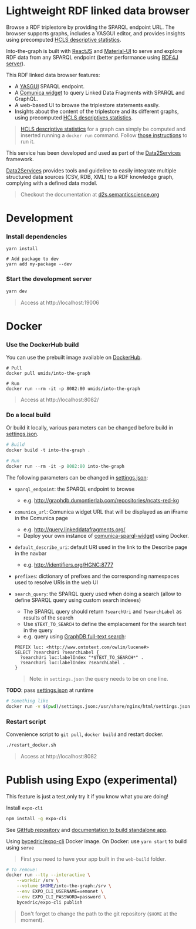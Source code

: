 # Lightweight RDF linked data browser

Browse a RDF triplestore by providing the SPARQL endpoint URL. The browser supports graphs, includes a YASGUI editor, and provides insights using precomputed [HCLS descriptive statistics](https://www.w3.org/TR/hcls-dataset/). 

Into-the-graph is built with [ReactJS](https://reactjs.org) and [Material-UI](https://material-ui.com/) to serve and explore RDF data from any SPARQL endpoint (better performance using [RDF4J server](https://rdf4j.eclipse.org/documentation/server-workbench-console/)).

This RDF linked data browser features:

* A [YASGUI](http://doc.yasgui.org/) SPARQL endpoint.
* A [Comunica widget](http://query.linkeddatafragments.org/) to query Linked Data Fragments with SPARQL and GraphQL.
* A web-based UI to browse the triplestore statements easily.
* Insights about the content of the triplestore and its different graphs, using precomputed [HCLS descriptives statistics](https://www.w3.org/TR/hcls-dataset/).

> [HCLS descriptive statistics](https://www.w3.org/TR/hcls-dataset/) for a graph can simply be computed and inserted running a `docker run` command. Follow [those instructions](https://github.com/MaastrichtU-IDS/data2services-transform-repository/tree/master/sparql/compute-hcls-stats) to run it.

This service has been developed and used as part of the [Data2Services](http://d2s.semanticscience.org/) framework. 

[Data2Services](http://d2s.semanticscience.org/) provides tools and guideline to easily integrate multiple structured data sources (CSV, RDB, XML) to a RDF knowledge graph, complying with a defined data model.

> Checkout the documentation at [d2s.semanticscience.org](http://d2s.semanticscience.org/)

# Development

### Install dependencies

```shell
yarn install

# Add package to dev
yarn add my-package --dev
```

### Start the development server

```bash
yarn dev
```

> Access at http://localhost:19006

# Docker

### Use the DockerHub build

You can use the prebuilt image available on [DockerHub](https://hub.docker.com/repository/docker/umids/into-the-graph).

```shell
# Pull
docker pull umids/into-the-graph

# Run
docker run --rm -it -p 8082:80 umids/into-the-graph
```

> Access at http://localhost:8082/

### Do a local build

Or build it locally, various parameters can be changed before build in [settings.json](https://github.com/MaastrichtU-IDS/into-the-graph/blob/master/settings.json).

```powershell
# Build
docker build -t into-the-graph .

# Run
docker run --rm -it -p 8082:80 into-the-graph
```

The following parameters can be changed in [settings.json](https://github.com/MaastrichtU-IDS/into-the-graph/blob/master/settings.json):

* `sparql_endpoint`: the SPARQL endpoint to browse

  * e.g. http://graphdb.dumontierlab.com/repositories/ncats-red-kg

* `comunica_url`: Comunica widget URL that will be displayed as an iFrame in the Comunica page

  * e.g. http://query.linkeddatafragments.org/
  * Deploy your own instance of [comunica-sparql-widget](https://github.com/vemonet/jQuery-Widget.js) using Docker.

* `default_describe_uri`: default URI used in the link to the Describe page in the navbar

  * e.g. http://identifiers.org/HGNC:8777

* `prefixes`: dictionary of prefixes and the corresponding namespaces used to resolve URIs in the web UI

* `search_query`: the SPARQL query used when doing a search (allow to define SPARQL query using custom search indexes)

  * The SPARQL query should return `?searchUri` and `?searchLabel` as results of the search
  * Use `$TEXT_TO_SEARCH` to define the emplacement for the search text in the query
  * e.g. query using [GraphDB full-text search](http://graphdb.ontotext.com/documentation/free/full-text-search.html):

  ```SPARQL
  PREFIX luc: <http://www.ontotext.com/owlim/lucene#>
  SELECT ?searchUri ?searchLabel {
    ?searchUri luc:labelIndex "*$TEXT_TO_SEARCH*" .
    ?searchUri luc:labelIndex ?searchLabel .
  }
  ```

  > Note: in `settings.json` the query needs to be on one line.

**TODO**: pass [settings.json](https://github.com/MaastrichtU-IDS/into-the-graph/blob/master/settings.json) at runtime

```bash
# Something like
docker run -v $(pwd)/settings.json:/usr/share/nginx/html/settings.json --rm -it -p 8082:80 into-the-graph
```

### Restart script

Convenience script to `git pull`, `docker build` and restart docker.

```bash
./restart_docker.sh
```

> Access at http://localhost:8082

# Publish using Expo (experimental)

This feature is just a test,only try it if you know what you are doing!

Install `expo-cli`

```bash
npm install -g expo-cli
```

See [GitHub repository](https://github.com/expo/expo-cli) and [documentation to build standalone app](https://docs.expo.io/versions/latest/distribution/building-standalone-apps/).

Using [bycedric/expo-cli](https://hub.docker.com/r/bycedric/expo-cli) Docker image. On Docker: use `yarn start` to build using `serve`

> First you need to have your app built in the `web-build` folder.

```bash
# To remove:
docker run --tty --interactive \
    --workdir /srv \
    --volume $HOME/into-the-graph:/srv \
    --env EXPO_CLI_USERNAME=vemonet \
    --env EXPO_CLI_PASSWORD=password \
    bycedric/expo-cli publish
```

> Don't forget to change the path to the git repository (`$HOME` at the moment).
